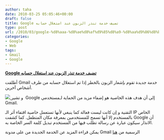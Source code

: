 ```yaml
---
author: taha
date: 2010-03-25 05:05:46+00:00
draft: false
title: Google تضيف خدمة تنذر الزبون عند استغلال حسابه
type: post
url: /2010/03/google-%d8%aaa-%d8%ae%d8%af%d9%85%d8%a9-%d8%aa%d9%86%d8%b0%d8%b1-%d8%a7%d9%84%d8%b2%d8%a8%d9%88%d9%86-%d8%b9%d9%86%d8%af-%d8%a7%d8%b3%d8%aa%d8%ba%d9%84%d8%a7%d9%84-%d8%ad%d8%b3%d8%a7%d8%a8%d9%87/
categories:
- Google
- Web
tags:
- Gmail
- Google
---
```


[**Google تضيف خدمة تنذر الزبون عند استغلال حسابه**](https://www.it-scoop.com/2010/03/google-%d8%aaa-%d8%ae%d8%af%d9%85%d8%a9-%d8%aa%d9%86%d8%b0%d8%b1-%d8%a7%d9%84%d8%b2%d8%a8%d9%88%d9%86-%d8%b9%d9%86%d8%af-%d8%a7%d8%b3%d8%aa%d8%ba%d9%84%d8%a7%d9%84-%d8%ad%d8%b3%d8%a7%d8%a8%d9%87/)


أطلقت Gmail خدمة جديدة تقوم بإشعار الزبون بالخطر إذا تم استغلال حسابه من طرف أشخاص آخرين.

[![](https://www.it-scoop.com/wp-content/uploads/2010/01/gmail_logo-e1263484332925.png)
](https://www.it-scoop.com/2010/03/google-%d8%aaa-%d8%ae%d8%af%d9%85%d8%a9-%d8%aa%d9%86%d8%b0%d8%b1-%d8%a7%d9%84%d8%b2%d8%a8%d9%88%d9%86-%d8%b9%d9%86%d8%af-%d8%a7%d8%b3%d8%aa%d8%ba%d9%84%d8%a7%d9%84-%d8%ad%d8%b3%d8%a7%d8%a8%d9%87/)
و تشير  Google إلى أن هدف هذه الخاصية هو إضفاء مزيد من الحماية لـمستخدمي Gmail.

التقنية و إن كانت ليست فعالة كما ينبغي لأنها تستعمل خاصية اقتفاء أثر الـ IP الخاص بالمستخدم إلا أنها تسمح للمستخدمين بمعرفة مكان المتطفل. كما كشفت Google أن الانذار سيكون عبارة عن رسالة تطلب فيها من المستخدم تبديل كلمة السر الخاصة به.
[](http://techcrunch.com/2010/03/24/gmail-suspicious-account-activity/)

يمكن قراءة المزيد عن الخدمة الجديدة من على مدونة Gmail الرسمية من [هنا](http://gmailblog.blogspot.com/2010/03/detecting-suspicious-account-activity.html)
